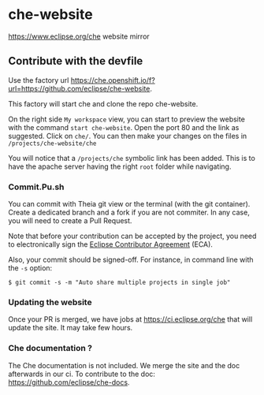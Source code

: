 # che-website
https://www.eclipse.org/che website mirror

## Contribute with the devfile

Use the factory url https://che.openshift.io/f?url=https://github.com/eclipse/che-website.

This factory will start che and clone the repo che-website.

On the right side `My workspace` view, you can start to preview the website with the command `start che-website`.
Open the port 80 and the link as suggested. Click on `che/`.
You can then make your changes on the files in `/projects/che-website/che`

You will notice that a `/projects/che` symbolic link has been added. This is to have the apache server having the right `root` folder while navigating.

### Commit.Pu.sh
You can commit with Theia git view or the terminal (with the git container). Create a dedicated branch and a fork if you are not commiter.
In any case, you will need to create a Pull Request.

Note that before your contribution can be accepted by the project, you need to electronically sign the [Eclipse Contributor Agreement](https://github.com/eclipse/che/wiki/Eclipse-Contributor-Agreement) (ECA). 

Also, your commit should be signed-off.
For instance, in command line with the `-s` option:
```
$ git commit -s -m "Auto share multiple projects in single job"
```


### Updating the website
Once your PR is merged, we have jobs at https://ci.eclipse.org/che that will update the site. It may take few hours.


### Che documentation ?
The Che documentation is not included. We merge the site and the doc afterwards in our ci. To contribute to the doc: https://github.com/eclipse/che-docs.

